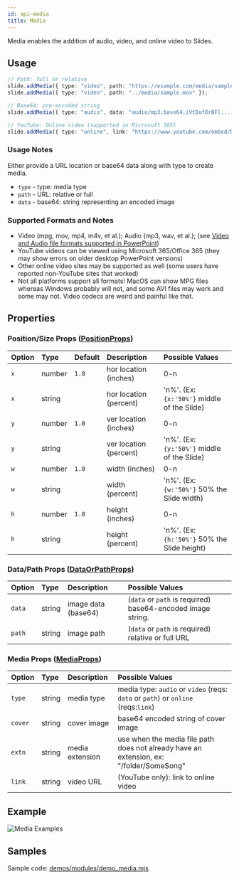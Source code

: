 ```yaml
---
id: api-media
title: Media
---
```


Media enables the addition of audio, video, and online video to Slides.

## Usage

```typescript
// Path: full or relative
slide.addMedia({ type: "video", path: "https://example.com/media/sample.mov" });
slide.addMedia({ type: "video", path: "../media/sample.mov" });

// Base64: pre-encoded string
slide.addMedia({ type: "audio", data: "audio/mp3;base64,iVtDafDrBF[...]=" });

// YouTube: Online video (supported in Microsoft 365)
slide.addMedia({ type: "online", link: "https://www.youtube.com/embed/Dph6ynRVyUc" });
```

### Usage Notes

Either provide a URL location or base64 data along with type to create media.

- `type` - type: media type
- `path` - URL: relative or full
- `data` - base64: string representing an encoded image

### Supported Formats and Notes

- Video (mpg, mov, mp4, m4v, et al.); Audio (mp3, wav, et al.); (see [Video and Audio file formats supported in PowerPoint](https://support.office.com/en-us/article/Video-and-audio-file-formats-supported-in-PowerPoint-d8b12450-26db-4c7b-a5c1-593d3418fb59#OperatingSystem=Windows))
- YouTube videos can be viewed using Microsoft 365/Office 365 (they may show errors on older desktop PowerPoint versions)
- Other online video sites may be supported as well (some users have reported non-YouTube sites that worked)
- Not all platforms support all formats! MacOS can show MPG files whereas Windows probably will not, and some AVI files may work and some may not. Video codecs are weird and painful like that.

## Properties

### Position/Size Props ([PositionProps](../types#position-props))

| Option | Type   | Default | Description            | Possible Values                              |
| :----- | :----- | :------ | :--------------------- | :------------------------------------------- |
| `x`    | number | `1.0`   | hor location (inches)  | 0-n                                          |
| `x`    | string |         | hor location (percent) | 'n%'. (Ex: `{x:'50%'}` middle of the Slide)  |
| `y`    | number | `1.0`   | ver location (inches)  | 0-n                                          |
| `y`    | string |         | ver location (percent) | 'n%'. (Ex: `{y:'50%'}` middle of the Slide)  |
| `w`    | number | `1.0`   | width (inches)         | 0-n                                          |
| `w`    | string |         | width (percent)        | 'n%'. (Ex: `{w:'50%'}` 50% the Slide width)  |
| `h`    | number | `1.0`   | height (inches)        | 0-n                                          |
| `h`    | string |         | height (percent)       | 'n%'. (Ex: `{h:'50%'}` 50% the Slide height) |

### Data/Path Props ([DataOrPathProps](../types#datapath-props-dataorpathprops))

| Option | Type   | Description         | Possible Values                                             |
| :----- | :----- | :------------------ | :---------------------------------------------------------- |
| `data` | string | image data (base64) | (`data` or `path` is required) base64-encoded image string. |
| `path` | string | image path          | (`data` or `path` is required) relative or full URL         |

### Media Props ([MediaProps](../types#media-props-mediaprops))

| Option  | Type   | Description     | Possible Values                                                                         |
| :------ | :----- | :-------------- | :-------------------------------------------------------------------------------------- |
| `type`  | string | media type      | media type: `audio` or `video` (reqs: `data` or `path`) or `online` (reqs:`link`)       |
| `cover` | string | cover image     | base64 encoded string of cover image                                                    |
| `extn`  | string | media extension | use when the media file path does not already have an extension, ex: "/folder/SomeSong" |
| `link`  | string | video URL       | (YouTube only): link to online video                                                    |

## Example

![Media Examples](./assets/ex-media-slide.png)

## Samples

Sample code: [demos/modules/demo_media.mjs](https://github.com/gitbrent/PptxGenJS/blob/master/demos/modules/demo_media.mjs)
